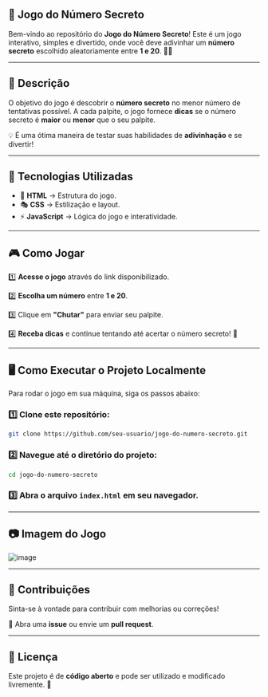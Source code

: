 ## **🎯 Jogo do Número Secreto**

Bem-vindo ao repositório do **Jogo do Número Secreto**! Este é um jogo interativo, simples e divertido, onde você deve adivinhar um **número secreto** escolhido aleatoriamente entre **1 e 20**. 🕵️‍♂️

---

## 📌 **Descrição**

O objetivo do jogo é descobrir o **número secreto** no menor número de tentativas possível. A cada palpite, o jogo fornece **dicas** se o número secreto é **maior** ou **menor** que o seu palpite. 

💡 É uma ótima maneira de testar suas habilidades de **adivinhação** e se divertir!

---

## 🚀 **Tecnologias Utilizadas**

- 🎨 **HTML** → Estrutura do jogo.
- 🎭 **CSS** → Estilização e layout.
- ⚡ **JavaScript** → Lógica do jogo e interatividade.

---

## 🎮 **Como Jogar**

1️⃣ **Acesse o jogo** através do link disponibilizado.

2️⃣ **Escolha um número** entre **1 e 20**.

3️⃣ Clique em **"Chutar"** para enviar seu palpite.

4️⃣ **Receba dicas** e continue tentando até acertar o número secreto! 🎉

---

## 🖥️ **Como Executar o Projeto Localmente**

Para rodar o jogo em sua máquina, siga os passos abaixo:

### 1️⃣ **Clone este repositório:**
```bash
git clone https://github.com/seu-usuario/jogo-do-numero-secreto.git
```

### 2️⃣ **Navegue até o diretório do projeto:**
```bash
cd jogo-do-numero-secreto
```

### 3️⃣ **Abra o arquivo** `index.html` **em seu navegador.**

---

## 📷 **Imagem do Jogo**

![image](https://github.com/user-attachments/assets/4b030d8a-6d29-4298-a6f4-8b750060cc4a)

---

## 🤝 **Contribuições**

Sinta-se à vontade para contribuir com melhorias ou correções! 

📌 Abra uma **issue** ou envie um **pull request**.

---

## 📜 **Licença**

Este projeto é de **código aberto** e pode ser utilizado e modificado livremente. 🚀

